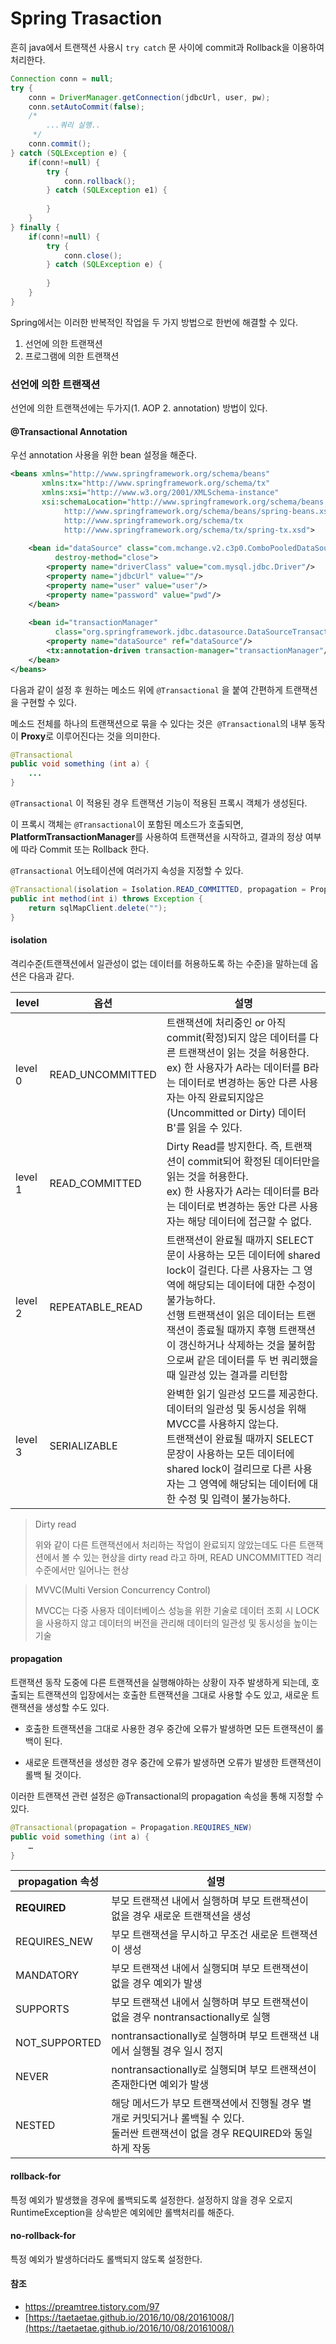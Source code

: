 # Spring Trasaction

흔히 java에서 트랜잭션 사용시 `try catch` 문 사이에 commit과 Rollback을 이용하여 처리한다.

```java
Connection conn = null;
try {
    conn = DriverManager.getConnection(jdbcUrl, user, pw);
    conn.setAutoCommit(false);
    /*
        ...쿼리 실행..
     */
    conn.commit();
} catch (SQLException e) {
    if(conn!=null) {
        try {
            conn.rollback();
        } catch (SQLException e1) {
 
        }
    }
} finally {
    if(conn!=null) {
        try {
            conn.close();
        } catch (SQLException e) {
 
        }
    }
}
```

Spring에서는 이러한 반복적인 작업을 두 가지 방법으로 한번에 해결할 수 있다.

1. 선언에 의한 트랜잭션
2. 프로그램에 의한 트랜잭션

### 선언에 의한 트랜잭션

선언에 의한 트랜잭션에는 두가지(1. AOP 2. annotation) 방법이 있다.

#### @Transactional Annotation

우선 annotation 사용을 위한 bean 설정을 해준다.

```xml
<beans xmlns="http://www.springframework.org/schema/beans"
       xmlns:tx="http://www.springframework.org/schema/tx"
       xmlns:xsi="http://www.w3.org/2001/XMLSchema-instance"
       xsi:schemaLocation="http://www.springframework.org/schema/beans
            http://www.springframework.org/schema/beans/spring-beans.xsd
            http://www.springframework.org/schema/tx
            http://www.springframework.org/schema/tx/spring-tx.xsd">
     
    <bean id="dataSource" class="com.mchange.v2.c3p0.ComboPooledDataSource"
          destroy-method="close">
        <property name="driverClass" value="com.mysql.jdbc.Driver"/>
        <property name="jdbcUrl" value=""/>
        <property name="user" value="user"/>
        <property name="password" value="pwd"/>
    </bean>
 
    <bean id="transactionManager"
          class="org.springframework.jdbc.datasource.DataSourceTransactionManager">
        <property name="dataSource" ref="dataSource"/>
        <tx:annotation-driven transaction-manager="transactionManager"/>
    </bean>
</beans>
```

다음과 같이 설정 후 원하는 메소드 위에 `@Transactional` 을 붙여 간편하게 트랜잭션을 구현할 수 있다.

메소드 전체를 하나의 트랜잭션으로 묶을 수 있다는 것은` @Transactional`의 내부 동작이 **Proxy**로 이루어진다는 것을 의미한다.

```java
@Transactional
public void something (int a) {
    ...
}
```

`@Transactional` 이 적용된 경우 트랜잭션 기능이 적용된 프록시 객체가 생성된다.

 이 프록시 객체는 `@Transactional`이 포함된 메소드가 호출되면, **PlatformTransactionManager**를 사용하여 트랜잭션을 시작하고, 결과의 정상 여부에 따라 Commit 또는 Rollback 한다.

`@Transactional` 어노테이션에 여러가지  속성을 지정할 수 있다.

```java
@Transactional(isolation = Isolation.READ_COMMITTED, propagation = Propagation.REQUIRED, rollbackFor = Exception.class)
public int method(int i) throws Exception {
	return sqlMapClient.delete("");
}
```



#### isolation

격리수준(트랜잭션에서 일관성이 없는 데이터를 허용하도록 하는 수준)을 말하는데 옵션은 다음과 같다.

| level   | 옵션             | 설명                                                         |
| ------- | ---------------- | ------------------------------------------------------------ |
| level 0 | READ_UNCOMMITTED | 트랜잭션에 처리중인 or 아직 commit(확정)되지 않은 데이터를 다른 트랜잭션이 읽는 것을 허용한다.<br>ex) 한 사용자가 A라는 데이터를 B라는 데이터로 변경하는 동안 다른 사용자는 아직 완료되지않은(Uncommitted or Dirty) 데이터 B'를 읽을 수 있다. |
| level 1 | READ_COMMITTED   | Dirty Read를 방지한다. 즉, 트랜잭션이 commit되어 확정된 데이터만을 읽는 것을 허용한다.<br>ex) 한 사용자가 A라는 데이터를 B라는 데이터로 변경하는 동안 다른 사용자는 해당 데이터에 접근할 수 없다. |
| level 2 | REPEATABLE_READ  | 트랜잭션이 완료될 때까지 SELECT문이 사용하는 모든 데이터에 shared lock이 걸린다. 다른 사용자는 그 영역에 해당되는 데이터에 대한 수정이 불가능하다.<br>선행 트랜잭션이 읽은 데이터는 트랜잭션이 종료될 때까지 후행 트랜잭션이 갱신하거나 삭제하는 것을 불허함으로써 같은 데이터를 두 번 쿼리했을 때 일관성 있는 결과를 리턴함 |
| level 3 | SERIALIZABLE     | 완벽한 읽기 일관성 모드를 제공한다.<br>데이터의 일관성 및 동시성을 위해 MVCC를 사용하지 않는다.<br>트랜잭션이 완료될 때까지 SELECT 문장이 사용하는 모든 데이터에 shared lock이 걸리므로 다른 사용자는 그 영역에 해당되는 데이터에 대한 수정 및 입력이 불가능하다. |

> Dirty read 
>
> 위와 같이 다른 트랜잭션에서 처리하는 작업이 완료되지 않았는데도 다른 트랜잭션에서 볼 수 있는 현상을 dirty read 라고 하며, READ UNCOMMITTED 격리수준에서만 일어나는 현상

> MVVC(Multi Version Concurrency Control)
>
> MVCC는 다중 사용자 데이터베이스 성능을 위한 기술로 데이터 조회 시 LOCK을 사용하지 않고 데이터의 버전을 관리해 데이터의 일관성 및 동시성을 높이는 기술



#### propagation

트랜잭션 동작 도중에 다른 트랜잭션을 실행해야하는 상황이 자주 발생하게 되는데, 호출되는 트랜잭션의 입장에서는 호출한 트랜잭션을 그대로 사용할 수도 있고, 새로운 트랜잭션을 생성할 수도 있다.

- 호출한 트랜잭션을 그대로 사용한 경우 중간에 오류가 발생하면 모든 트랜잭션이 롤백이 된다.

- 새로운 트랜잭션을 생성한 경우  중간에 오류가 발생하면 오류가 발생한 트랜잭션이 롤백 될 것이다. 

이러한 트랜잭션 관련 설정은 @Transactional의 propagation 속성을 통해 지정할 수 있다.

```java
@Transactional(propagation = Propagation.REQUIRES_NEW)
public void something (int a) {
    …
}
```

| propagation 속성 | 설명                                                         |
| ---------------- | ------------------------------------------------------------ |
| **REQUIRED**     | 부모 트랜잭션 내에서 실행하며 부모 트랜잭션이 없을 경우 새로운 트랜잭션을 생성 |
| REQUIRES_NEW | 부모 트랜잭션을 무시하고 무조건 새로운 트랜잭션이 생성 |
|MANDATORY| 부모 트랜잭션 내에서 실행되며 부모 트랜잭션이 없을 경우 예외가 발생 |
|SUPPORTS| 부모 트랜잭션 내에서 실행하며 부모 트랜잭션이 없을 경우 nontransactionally로 실행 |
|NOT_SUPPORTED| nontransactionally로 실행하며 부모 트랜잭션 내에서 실행될 경우 일시 정지 |
|NEVER| nontransactionally로 실행되며 부모 트랜잭션이 존재한다면 예외가 발생 |
|NESTED| 해당 메서드가 부모 트랜잭션에서 진행될 경우 별개로 커밋되거나 롤백될 수 있다.<br> 둘러싼 트랜잭션이 없을 경우 REQUIRED와 동일하게 작동 |

#### rollback-for

특정 예외가 발생했을 경우에 롤백되도록 설정한다. 설정하지 않을 경우 오로지 RuntimeException을 상속받은 예외에만 롤백처리를 해준다.

#### no-rollback-for 

특정 예외가 발생하더라도 롤백되지 않도록 설정한다.



#### 참조

- [https://preamtree.tistory.com/97 ](https://preamtree.tistory.com/97 )
- [https://taetaetae.github.io/2016/10/08/20161008/](https://taetaetae.github.io/2016/10/08/20161008/)